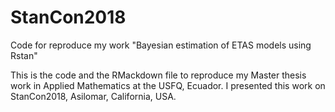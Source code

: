 # StanCon2018
Code for reproduce my work "Bayesian estimation of ETAS models using Rstan"


This is the code and the RMackdown file to reproduce my Master thesis work in Applied Mathematics at the USFQ, Ecuador. I presented 
this work on StanCon2018, Asilomar, California, USA.

